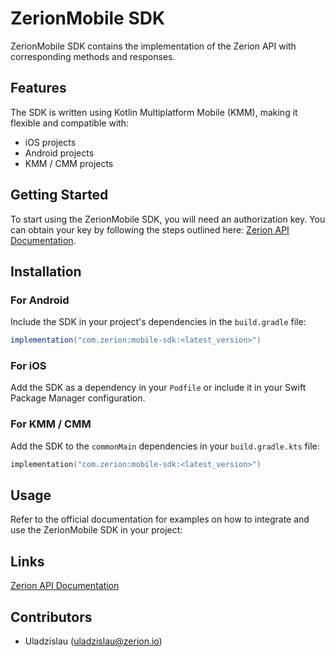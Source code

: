 # ZerionMobile SDK

ZerionMobile SDK contains the implementation of the Zerion API with corresponding methods and responses.

## Features

The SDK is written using Kotlin Multiplatform Mobile (KMM), making it flexible and compatible with:
- iOS projects
- Android projects
- KMM / CMM projects

## Getting Started

To start using the ZerionMobile SDK, you will need an authorization key. You can obtain your key by following the steps outlined here: [Zerion API Documentation](https://developers.zerion.io/reference/intro/getting-started).

## Installation

### For Android
Include the SDK in your project's dependencies in the `build.gradle` file:
```gradle
implementation("com.zerion:mobile-sdk:<latest_version>")
```

### For iOS
Add the SDK as a dependency in your `Podfile` or include it in your Swift Package Manager configuration.

### For KMM / CMM
Add the SDK to the `commonMain` dependencies in your `build.gradle.kts` file:
```kotlin
implementation("com.zerion:mobile-sdk:<latest_version>")
```

## Usage
Refer to the official documentation for examples on how to integrate and use the ZerionMobile SDK in your project:

## Links 
[Zerion API Documentation](https://developers.zerion.io/reference/intro/getting-started)

## Contributors
- Uladzislau ([uladzislau@zerion.io](mailto:uladzislau@zerion.io))
